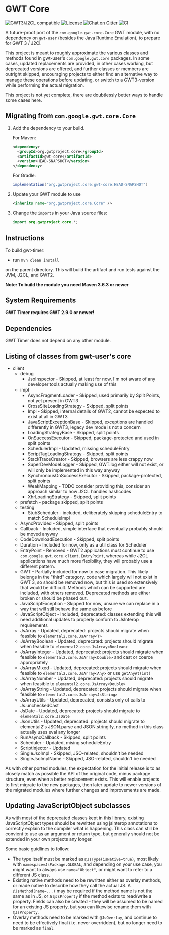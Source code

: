 # GWT Core

![GWT3/J2CL compatible](https://img.shields.io/badge/GWT3/J2CL-compatible-brightgreen.svg)  [![License](https://img.shields.io/:license-apache-blue.svg)](http://www.apache.org/licenses/LICENSE-2.0.html) [![Chat on Gitter](https://badges.gitter.im/hal/elemento.svg)](https://gitter.im/gwtproject/gwt-modules) ![CI](https://github.com/gwtproject/gwt-core/workflows/CI/badge.svg)

A future-proof port of the `com.google.gwt.core.Core` GWT module, with no dependency on `gwt-user` (besides the Java Runtime Emulation), to prepare for GWT 3 / J2Cl.

This project is meant to roughly approximate the various classes and methods found in gwt-user's `com.google.gwt.core`
packages. In some cases, updated replacements are provided, in other cases working, but deprecated versions are offered,
and further classes or members are outright skipped, encouraging projects to either find an alternative way to manage
these operations before updating, or switch to a GWT3-version while performing the actual migration.

This project is not yet complete, there are doubtlessly better ways to handle some cases here.

##  Migrating from `com.google.gwt.core.Core`

1. Add the dependency to your build.

   For Maven:

   ```xml
   <dependency>
     <groupId>org.gwtproject.core</groupId>
     <artifactId>gwt-core</artifactId>
     <version>HEAD-SNAPSHOT</version>
   </dependency>
   ```

   For Gradle:

   ```gradle
   implementation("org.gwtproject.core:gwt-core:HEAD-SNAPSHOT")
   ```

2. Update your GWT module to use

   ```xml
   <inherits name="org.gwtproject.core.Core" />
   ```

3. Change the `import`s in your Java source files:

   ```java
   import org.gwtproject.core.*;
   ```

## Instructions

To build gwt-timer:

* run `mvn clean install`

on the parent directory. This will build the artifact and run tests against the JVM, J2CL, and GWT2.


**Note: To build the module you need Maven 3.6.3 or newer**

## System Requirements

**GWT Timer requires GWT 2.9.0 or newer!**


## Dependencies

GWT Timer does not depend on any other module.


## Listing of classes from gwt-user's core

 * client
   * debug
     * JsoInspector - Skipped, at least for now, I'm not aware of any developer tools actually making use of this
   * impl
     * AsyncFragmentLoader - Skipped, used primarily by Split Points, not yet present in GWT3
     * CrossSiteLoadingStrategy - Skipped, split points
     * Impl - Skipped, internal details of GWT2, cannot be expected to exist at all in GWT3
     * JavaScriptExceptionBase - Skipped, exceptions are handled differently in GWT3, legacy dev mode is not a concern
     * LoadingStrategyBase - Skipped, split points
     * OnSuccessExecutor - Skipped, package-protected and used in split points
     * SchedulerImpl - Updated, missing scheduleEntry
     * ScriptTagLoadingStrategy - Skipped, split points
     * StackTraceCreator - Skipped, browsers are less crappy now
     * SuperDevModeLogger - Skipped, GWT.log either will not exist, or will only be implemented in this way anyway
     * SynchronousOnSuccessExecutor - Skipped, package-protected, split points
     * WeakMapping - TODO consider providing this, consider an approach similar to how J2CL handles hashcodes
     * XhrLoadingStrategy - Skipped, split points
   * prefetch - package skipped, split points
   * testing
     * StubScheduler - included, deliberately skipping scheduleEntry to match ScheduleImpl
   * AsyncProvided - Skipped, split points
   * Callback - Included, simple interface that eventually probably should be moved anyway
   * CodeDownloadExecution - Skipped, split points
   * Duration - Included for now, only as a util class for Scheduler
   * EntryPoint - Removed - GWT2 applications must continue to use `com.google.gwt.core.client.EntryPoint`, whereas 
   while J2CL applications have much more flexibility, they will probably use a different pattern.
   * GWT - Partially included for now to ease migration. This likely belongs in the "third" category, code which largely
   will not exist in GWT 3, so should be removed now, but this is used so extensively that would be difficult. Methods
   which can be supported are included, with others removed. Deprecated methods are either broken or should be phased
   out.
   * JavaScriptException - Skipped for now, unsure we can replace in a way that will still behave the same as before
   * JavaScriptObject - Included, deprecated: classes extending this will need additional updates to properly conform
   to JsInterop requirements
   * JsArray - Updated, deprecated: projects should migrate when feasible to `elemental2.core.JsArray<T>`
   * JsArrayBoolean - Updated, deprecated: projects should migrate when feasible to `elemental2.core.JsArray<Boolean>`
   * JsArrayInteger - Updated, deprecated: projects should migrate when feasible to `elemental2.core.JsArray<Double>`
   and cast or coerce appropriately
   * JsArrayMixed - Updated, deprecated: projects should migrate when feasible to `elemental2.core.JsArray<Any>` or
   use `getAnyAt(int)`
   * JsArrayNumber - Updated, deprecated: projects should migrate when feasible to `elemental2.core.JsArray<Double>`
   * JsArrayString - Updated, deprecated: projects should migrate when feasible to `elemental2.core.JsArray<JsString>`
   * JsArrayUtils - Updated, deprecated, consists only of calls to Js.uncheckedCast
   * JsDate - Updated, deprecated: projects should migrate to `elemental2.core.JsDate`
   * JsonUtils - Updated, deprecated: projects should migrate to elemental2's JSON.parse and JSON.stringify, no method
   in this class actually uses eval any longer
   * RunAsyncCallback - Skipped, split points
   * Scheduler - Updated, mising scheduleEntry
   * ScriptInjector - Updated
   * SingleJsoImpl - Skipped, JSO-related, shouldn't be needed
   * SingleJsoImplName - Skipped, JSO-related, shouldn't be needed
   
   
As with other ported modules, the expectation for the initial release is to as closely match as possible the API of the
original code, minus package structure, even when a better replacement exists. This will enable projects to first
migrate to the new packages, then later update to newer versions of the migrated modules where further changes and
improvements are made.


## Updating JavaScriptObject subclasses
As with most of the deprecated classes kept in this library, existing JavaScriptObject types should be rewritten using 
jsinterop annotations to correctly explain to the compiler what is happening. This class can still be convient to use
as an argument or return type, but generally should not be extended in your own projects any longer.

Some basic guidlines to follow:
 * The type itself must be marked as `@JsType(isNative=true)`, most likely with `namespace=JsPackage.GLOBAL`, and 
 depending on your use case, you might want to always use `name="Object"`, or might want to refer to a different JS
 class.
 * Existing native methods need to be rewritten either as overlay methods, or made native to describe how they call the
 actual JS. A `@JsMethod(name=...)` may be required if the method name is not the same as in JS, or a `@JsProperty` if
 the method exists to read/write a property. Fields can also be created - they will be assumed to be named for an
 existing JS property, but you can likewise rename them with `@JsProperty`.
 * Overlay methods need to be marked with `@JsOverlay`, and continue to need to be effectively final (i.e. never 
 overridden), but no longer need to be marked as `final`.

